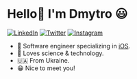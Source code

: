 # Hello👋 I'm Dmytro 😃

<p align="left">
<a href="https://www.linkedin.com/in/dmytro-chumakov/">
<img src="https://img.shields.io/badge/-LinkedIn-%233781da" alt="LinkedIn"/></a> 
<a href="https://twitter.com/d_chumakov_work">
<img src="https://img.shields.io/badge/-Twitter-%231DA1F2" alt="Twitter" /></a> 
<a href="https://www.instagram.com/dmytro_chumakov">
<img src="https://img.shields.io/badge/-Instagram-%23eb13a5" alt="Instagram" /></a> 
</p>

* 📱 Software engineer specializing in [iOS](https://www.apple.com/ios/).
* 📡 Loves science & technology.
* 🇺🇦 From Ukraine.
* 😁 Nice to meet you!
